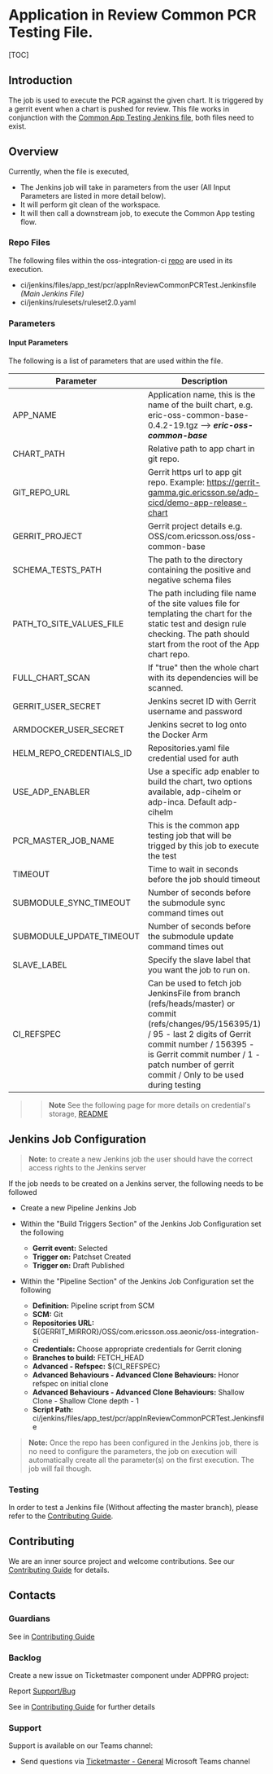 # Application in Review Common PCR Testing File.

[TOC]

## Introduction

The job is used to execute the PCR against the given chart. It is triggered by a gerrit event when a chart is pushed for review.
This file works in conjunction with the [Common App Testing Jenkins file](Common_App_Test.md), both files need to exist.


## Overview
Currently, when the file is executed,
- The Jenkins job will take in parameters from the user (All Input Parameters are listed in more detail below).
- It will perform git clean of the workspace.
- It will then call a downstream job, to execute the Common App testing flow.

### Repo Files
The following files within the oss-integration-ci [repo](https://gerrit-gamma.gic.ericsson.se/#/admin/projects/OSS/com.ericsson.oss.aeonic/oss-integration-ci)
are used in its execution.
- ci/jenkins/files/app_test/pcr/appInReviewCommonPCRTest.Jenkinsfile *(Main Jenkins File)*
- ci/jenkins/rulesets/ruleset2.0.yaml

### Parameters

#### Input Parameters

The following is a list of parameters that are used within the file.

| Parameter                | Description                                                                                                                                                                                                                                                    | Default                        |
|--------------------------|----------------------------------------------------------------------------------------------------------------------------------------------------------------------------------------------------------------------------------------------------------------|--------------------------------|
| APP_NAME                 | Application name, this is the name of the built chart, e.g. eric-oss-common-base-0.4.2-19.tgz --> ***eric-oss-common-base***                                                                                                                                   |                                |
| CHART_PATH               | Relative path to app chart in git repo.                                                                                                                                                                                                                        |                                |
| GIT_REPO_URL             | Gerrit https url to app git repo. Example: https://gerrit-gamma.gic.ericsson.se/adp-cicd/demo-app-release-chart                                                                                                                                                          |                                |
| GERRIT_PROJECT           | Gerrit project details e.g. OSS/com.ericsson.oss/oss-common-base                                                                                                                                                                                               |                                |
| SCHEMA_TESTS_PATH        | The path to the directory containing the positive and negative schema files                                                                                                                                                                                    | testsuite/schematests/tests    |
| PATH_TO_SITE_VALUES_FILE | The path including file name of the site values file for templating the chart for the static test and design rule checking. The path should start from the root of the App chart repo.                                                                         | testsuite/site_values.yaml     |
| FULL_CHART_SCAN          | If "true" then the whole chart with its dependencies will be scanned.                                                                                                                                                                                          | false                          |
| GERRIT_USER_SECRET       | Jenkins secret ID with Gerrit username and password                                                                                                                                                                                                            |                                |
| ARMDOCKER_USER_SECRET    | Jenkins secret to log onto the Docker Arm                                                                                                                                                                                                                      |                                |
| HELM_REPO_CREDENTIALS_ID | Repositories.yaml file credential used for auth                                                                                                                                                                                                                |                                |
| USE_ADP_ENABLER          | Use a specific adp enabler to build the chart, two options available, adp-cihelm or adp-inca. Default adp-cihelm                                                                                                                                               | adp-cihelm                     |
| PCR_MASTER_JOB_NAME      | This is the common app testing job that will be trigged by this job to execute the test                                                                                                                                                                        | OSS-Integration-Common-Testing |
| TIMEOUT                  | Time to wait in seconds before the job should timeout                                                                                                                                                                                                          | 3600                           |
| SUBMODULE_SYNC_TIMEOUT   | Number of seconds before the submodule sync command times out                                                                                                                                                                                                  | 60                             |
| SUBMODULE_UPDATE_TIMEOUT | Number of seconds before the submodule update command times out                                                                                                                                                                                                | 300                            |
| SLAVE_LABEL              | Specify the slave label that you want the job to run on.                                                                                                                                                                                                       | evo_docker_engine              |
| CI_REFSPEC               | Can be used to fetch job JenkinsFile from branch (refs/heads/master) or commit (refs/changes/95/156395/1) / 95 - last 2 digits of Gerrit commit number / 156395 - is Gerrit commit number / 1 - patch number of gerrit commit / Only to be used during testing | refs/heads/master              |

>> **Note** See the following page for more details on credential's storage, [README](Credentials_Storage.md)

## Jenkins Job Configuration

> **Note:** to create a new Jenkins job the user should have the correct access rights to the Jenkins server

If the job needs to be created on a Jenkins server, the following needs to be followed

- Create a new Pipeline Jenkins Job
- Within the "Build Triggers Section" of the Jenkins Job Configuration set the following
  * **Gerrit event:** Selected
  * **Trigger on:** Patchset Created
  * **Trigger on:** Draft Published

- Within the "Pipeline Section" of the Jenkins Job Configuration set the following
    * **Definition:** Pipeline script from SCM
    * **SCM:** Git
    * **Repositories URL:** ${GERRIT_MIRROR}/OSS/com.ericsson.oss.aeonic/oss-integration-ci
    * **Credentials:** Choose appropriate credentials for Gerrit cloning
    * **Branches to build:** FETCH_HEAD
    * **Advanced - Refspec:** ${CI_REFSPEC}
    * **Advanced Behaviours - Advanced Clone Behaviours:** Honor refspec on initial clone
    * **Advanced Behaviours - Advanced Clone Behaviours:** Shallow Clone - Shallow Clone depth - 1
    * **Script Path:** ci/jenkins/files/app_test/pcr/appInReviewCommonPCRTest.Jenkinsfile
> **Note:** Once the repo has been configured in the Jenkins job, there is no need to configure the parameters, the job on execution
will automatically create all the parameter(s) on the first execution. The job will fail though.

### Testing

In order to test a Jenkins file (Without affecting the master branch), please refer to the [Contributing Guide](../Contribution_Guide.md).

## Contributing

We are an inner source project and welcome contributions. See our
[Contributing Guide](../Contribution_Guide.md) for details.

## Contacts

### Guardians

See in [Contributing Guide](../Contribution_Guide.md)

### Backlog

Create a new issue on Ticketmaster component under ADPPRG project:

Report [Support/Bug](https://jira-oss.seli.wh.rnd.internal.ericsson.com/browse/IDUN-4091)

See in [Contributing Guide](../Contribution_Guide.md) for further details

### Support

Support is available on our Teams channel:

- Send questions via
  [Ticketmaster - General](https://teams.microsoft.com/l/channel/19%3a9f5ed758e3a6405daffee42e0284268b%40thread.skype/General?groupId=1483901a-b5c4-445a-b707-aa7a5d0c1b4c&tenantId=92e84ceb-fbfd-47ab-be52-080c6b87953f)
  Microsoft Teams channel
